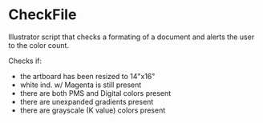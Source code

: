 # CheckFile
Illustrator script that checks a formating of a document and alerts the user to the color count.

Checks if:
- the artboard has been resized to 14"x16"
- white ind. w/ Magenta is still present
- there are both PMS and Digital colors present
- there are unexpanded gradients present
- there are grayscale (K value) colors present

